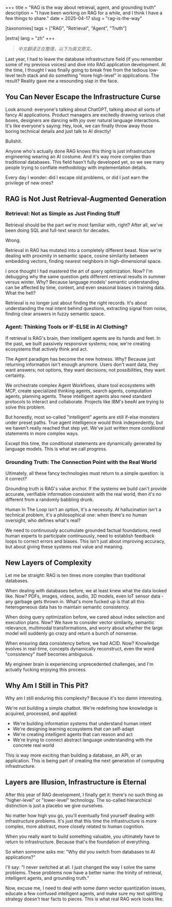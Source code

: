 +++
title = "RAG is the way about retrieval, agent, and grounding truth"
description = "I have been working on RAG for a while, and I think I have a few things to share."
date = 2025-04-17
slug = "rag-is-the-way"

[taxonomies]
tags = ["RAG", "Retrieval", "Agent", "Truth"]

[extra]
lang = "zh"
+++

> _中文翻译正在整理，以下为英文原文。_

Last year, I had to leave the database infrastructure field (if you remember some of my previous voices) and dive into RAG application development. At the time, I thought I was finally going to break free from the tedious low-level tech stack and do something "more high-level" in applications. The result? Reality gave me a resounding slap in the face.

## You Can Never Escape the Infrastructure Curse

Look around: everyone's talking about ChatGPT, talking about all sorts of fancy AI applications. Product managers are excitedly drawing various chat boxes, designers are dancing with joy over natural language interactions. It's like everyone's saying: Hey, look, we can finally throw away those boring technical details and just talk to AI directly!

Bullshit.

Anyone who's actually done RAG knows this thing is just infrastructure engineering wearing an AI costume. And it's way more complex than traditional databases. This field hasn't fully developed yet, so we see many people trying to conflate methodology with implementation details.

Every day I wonder: did I escape old problems, or did I just earn the privilege of new ones?

## RAG is Not Just Retrieval-Augmented Generation

### Retrieval: Not as Simple as Just Finding Stuff

Retrieval should be the part we're most familiar with, right? After all, we've been doing SQL and full-text search for decades.

Wrong.

Retrieval in RAG has mutated into a completely different beast. Now we're dealing with proximity in semantic space, cosine similarity between embedding vectors, finding nearest neighbors in high-dimensional space.

I once thought I had mastered the art of query optimization. Now? I'm debugging why the same question gets different retrieval results in summer versus winter. Why? Because language models' semantic understanding can be affected by time, context, and even seasonal biases in training data. What the hell?

Retrieval is no longer just about finding the right records. It's about understanding the real intent behind questions, extracting signal from noise, finding clear answers in fuzzy semantic space.

### Agent: Thinking Tools or IF-ELSE in AI Clothing?

If retrieval is RAG's brain, then intelligent agents are its hands and feet. In the past, we built passively responsive systems; now, we're creating ecosystems that actively think and act.

The Agent paradigm has become the new hotness. Why? Because just returning information isn't enough anymore. Users don't want data, they want answers; not options, they want decisions; not possibilities, they want certainty.

We orchestrate complex Agent Workflows, share tool ecosystems with MCP, create specialized thinking agents, search agents, computation agents, planning agents. These intelligent agents also need standard protocols to interact and collaborate. Projects like IBM's beeAI are trying to solve this problem.

But honestly, most so-called "intelligent" agents are still if-else monsters under preset paths. True agent intelligence would think independently, but we haven't really reached that step yet. We've just written more conditional statements in more complex ways.

Except this time, the conditional statements are dynamically generated by language models. This is what we call progress.

### Grounding Truth: The Connection Point with the Real World

Ultimately, all these fancy technologies must return to a simple question: is it correct?

Grounding truth is RAG's value anchor. If the systems we build can't provide accurate, verifiable information consistent with the real world, then it's no different from a randomly babbling drunk.

Human In The Loop isn't an option, it's a necessity. AI hallucination isn't a technical problem, it's a philosophical one: when there's no human oversight, who defines what's real?

We need to continuously accumulate grounded factual foundations, need human experts to participate continuously, need to establish feedback loops to correct errors and biases. This isn't just about improving accuracy, but about giving these systems real value and meaning.

## New Layers of Complexity

Let me be straight: RAG is ten times more complex than traditional databases.

When dealing with databases before, we at least knew what the data looked like. Now? PDFs, images, videos, audio, 3D models, even IoT sensor data - any garbage gets thrown in. What's more fucked up is that all this heterogeneous data has to maintain semantic consistency.

When doing query optimization before, we cared about index selection and execution plans. Now? We have to consider vector similarity, semantic relevance, multimodal transformations, and worry about whether the large model will suddenly go crazy and return a bunch of nonsense.

When ensuring data consistency before, we had ACID. Now? Knowledge evolves in real-time, concepts dynamically reconstruct, even the word "consistency" itself becomes ambiguous.

My engineer brain is experiencing unprecedented challenges, and I'm actually fucking enjoying this process.

## Why Am I Still in This Pit?

Why am I still enduring this complexity? Because it's too damn interesting.

We're not building a simple chatbot. We're redefining how knowledge is acquired, processed, and applied:

- We're building information systems that understand human intent
- We're designing learning ecosystems that can self-adapt
- We're creating intelligent agents that can reason and act
- We're trying to connect abstract language understanding with the concrete real world

This is way more exciting than building a database, an API, or an application. This is being part of creating the next generation of computing infrastructure.

## Layers are Illusion, Infrastructure is Eternal

After this year of RAG development, I finally get it: there's no such thing as "higher-level" or "lower-level" technology. The so-called hierarchical distinction is just a placebo we give ourselves.

No matter how high you go, you'll eventually find yourself dealing with infrastructure problems. It's just that this time the infrastructure is more complex, more abstract, more closely related to human cognition.

When you really want to build something valuable, you ultimately have to return to infrastructure. Because that's the foundation of everything.

So when someone asks me: "Why did you switch from databases to AI applications?"

I'll say: "I never switched at all. I just changed the way I solve the same problems. These problems now have a better name: the trinity of retrieval, intelligent agents, and grounding truth."

Now, excuse me, I need to deal with some damn vector quantization issues, educate a few confused intelligent agents, and make sure my text splitting strategy doesn't tear facts to pieces. This is what real RAG work looks like.
